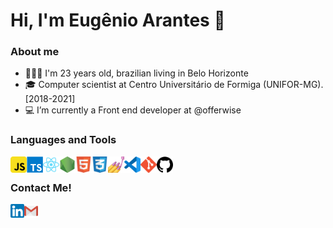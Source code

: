 # Hi, I'm Eugênio Arantes 👋

### About me

- 🙋🏻‍♂️️ I'm 23 years old, brazilian living in Belo Horizonte
- 🎓️ Computer scientist at Centro Universitário de Formiga (UNIFOR-MG). [2018-2021]
- 💻️ I’m currently a Front end developer at @offerwise

### Languages and Tools
<img align="left" alt="JavaScript" width="26px" src="https://github.com/eugenioarantes/eugenioarantes/blob/master/icons/javascript.png" />
<img align="left" alt="Typescript" width="26px" src="https://github.com/eugenioarantes/eugenioarantes/blob/master/icons/typescript.png" />
<img align="left" alt="React" width="26px" src="https://github.com/eugenioarantes/eugenioarantes/blob/master/icons/react.png" />
<img align="left" alt="NodeJs" width="26px" src="https://github.com/eugenioarantes/eugenioarantes/blob/master/icons/nodejs.png" />
<img align="left" alt="HTML5" width="26px" src="https://github.com/eugenioarantes/eugenioarantes/blob/master/icons/html5.png" />
<img align="left" alt="CSS3" width="26px" src="https://github.com/eugenioarantes/eugenioarantes/blob/master/icons/css3.png" />
<img align="left" alt="StyledComponents" width="26px" src="https://github.com/eugenioarantes/eugenioarantes/blob/master/icons/styled-components.png" />
<img align="left" alt="Visual Studio Code" width="26px" src="https://github.com/eugenioarantes/eugenioarantes/blob/master/icons/vscode.png" />
<img align="left" alt="Git" width="26px" src="https://github.com/eugenioarantes/eugenioarantes/blob/master/icons/git.png" />
<img align="left" alt="GitHub" width="26px" src="https://github.com/eugenioarantes/eugenioarantes/blob/master/icons/github.png" />

<br />

### Contact Me!
[<img align="left" alt="Eugênio Arantes | LinkedIn" width="22px" src="https://github.com/eugenioarantes/eugenioarantes/blob/master/icons/linkedin.png" />](https://www.linkedin.com/in/eugenio-junior/)
[<img align="left" alt="Eugênio Arantes | Email" width="22px" src="https://github.com/eugenioarantes/eugenioarantes/blob/master/icons/gmail.png" />](mailto:eugeniolopesarantesjunior@gmail.com)
<br />
